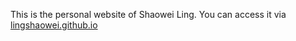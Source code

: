This is the personal website of Shaowei Ling. You can access it via [lingshaowei.github.io](http://lingshaowei.github.io/)
